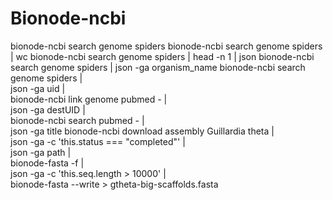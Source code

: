 # Bionode-ncbi

bionode-ncbi search genome spiders
 bionode-ncbi search genome spiders | wc
 bionode-ncbi search genome spiders | head -n 1 | json
 bionode-ncbi search genome spiders | json -ga organism_name
  bionode-ncbi search genome spiders | \
    json -ga uid | \
      bionode-ncbi link genome pubmed - | \
        json -ga destUID | \
          bionode-ncbi search pubmed - | \
            json -ga title
  bionode-ncbi download assembly Guillardia theta | \
    json -ga -c 'this.status === "completed"' | \
      json -ga path | \
        bionode-fasta -f | \
          json -ga -c 'this.seq.length > 10000' | \
            bionode-fasta --write > gtheta-big-scaffolds.fasta
